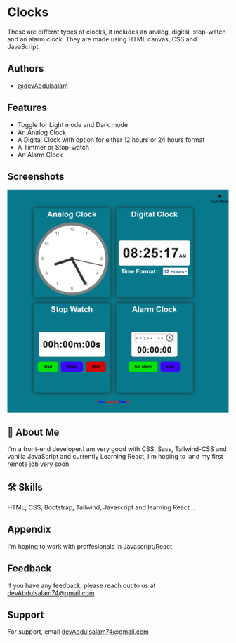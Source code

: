 # Clocks

These are differnt types of clocks, it includes an analog, digital, stop-watch and an alarm clock.
They are made using HTML canvas, CSS and JavaScript.

## Authors

- [@devAbdulsalam](https://github.com/devAbdulsalam)

## Features

- Toggle for Light mode and Dark mode
- An Analog Clock
- A Digital Clock with option for either 12 hours or 24 hours format
- A Timmer or Stop-watch
- An Alarm Clock

## Screenshots

![App Screenshot](/myclocks.png)

## 🚀 About Me

I'm a front-end developer.I am very good with CSS, Sass, Tailwind-CSS and vanilla JavaScript and currently Learning React, I'm hoping to land my first remote job very soon.

## 🛠 Skills

HTML, CSS, Bootstrap, Tailwind, Javascript and learning React...

## Appendix

I'm hoping to work with proffesionals in Javascript/React.

## Feedback

If you have any feedback, please reach out to us at devAbdulsalam74@gmail.com

## Support

For support, email devAbdulsalam74@gmail.com
